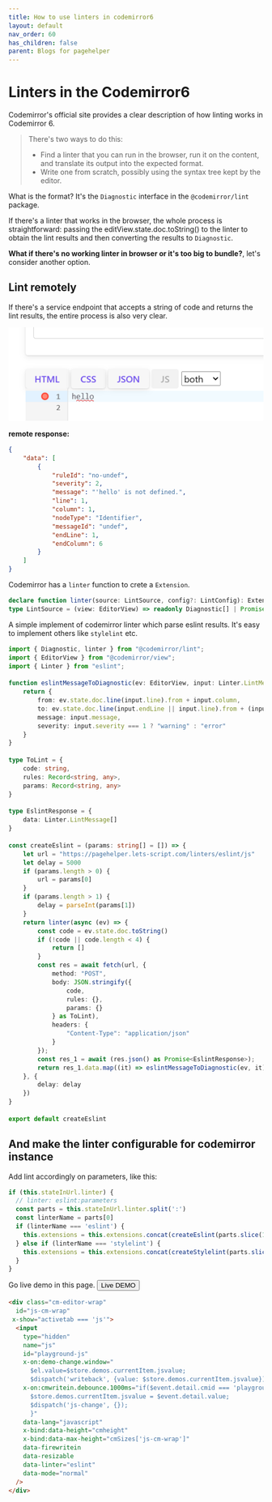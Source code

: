 ```yaml
---
title: How to use linters in codemirror6
layout: default
nav_order: 60
has_children: false
parent: Blogs for pagehelper
---
```


# Linters in the Codemirror6

Codemirror's official site provides a clear description of how linting works in Codemirror 6.
>There's two ways to do this:
> * Find a linter that you can run in the browser, run it on the content, and translate its output into the expected format.
> * Write one from scratch, possibly using the syntax tree kept by the editor.

 What is the format? It's the `Diagnostic` interface in the `@codemirror/lint` package.

If there's a linter that works in the browser, the whole process is straightforward: passing the editView.state.doc.toString() to the linter to obtain the lint results and then converting the results to `Diagnostic`.

**What if there's no working linter in browser or it's too big to bundle?**, let's consider another option.

## Lint remotely
If there's a service endpoint that accepts a string of code and returns the lint results, the entire process is also very clear.

![cm6-eslint-1](/assets/imgs/cm6-eslint-1.png)

**remote response:**
```json
{
    "data": [
        {
            "ruleId": "no-undef",
            "severity": 2,
            "message": "'hello' is not defined.",
            "line": 1,
            "column": 1,
            "nodeType": "Identifier",
            "messageId": "undef",
            "endLine": 1,
            "endColumn": 6
        }
    ]
}
```

Codemirror has a `linter` function to crete a `Extension`.

```typescript
declare function linter(source: LintSource, config?: LintConfig): Extension;
type LintSource = (view: EditorView) => readonly Diagnostic[] | Promise<readonly Diagnostic[]>;
```

A simple implement of codemirror linter which parse eslint results. It's easy to implement others like `stylelint` etc.

```typescript
import { Diagnostic, linter } from "@codemirror/lint";
import { EditorView } from "@codemirror/view";
import { Linter } from "eslint";

function eslintMessageToDiagnostic(ev: EditorView, input: Linter.LintMessage): Diagnostic {
	return {
		from: ev.state.doc.line(input.line).from + input.column,
		to: ev.state.doc.line(input.endLine || input.line).from + (input.endColumn || input.column),
		message: input.message,
		severity: input.severity === 1 ? "warning" : "error"
	}
}

type ToLint = {
	code: string,
	rules: Record<string, any>,
	params: Record<string, any>
}

type EslintResponse = {
	data: Linter.LintMessage[]
}

const createEslint = (params: string[] = []) => {
	let url = "https://pagehelper.lets-script.com/linters/eslint/js"
	let delay = 5000
	if (params.length > 0) {
		url = params[0]
	}
	if (params.length > 1) {
		delay = parseInt(params[1])
	}
	return linter(async (ev) => {
		const code = ev.state.doc.toString()
		if (!code || code.length < 4) {
			return []
		}
		const res = await fetch(url, {
			method: "POST",
			body: JSON.stringify({
				code,
				rules: {},
				params: {}
			} as ToLint),
			headers: {
				"Content-Type": "application/json"
			}
		});
		const res_1 = await (res.json() as Promise<EslintResponse>);
		return res_1.data.map((it) => eslintMessageToDiagnostic(ev, it));
	}, {
		delay: delay
	})
}

export default createEslint
```

## And make the linter configurable for codemirror instance

Add lint accordingly on parameters, like this:

```typescript
if (this.stateInUrl.linter) {
  // linter: eslint:parameters
  const parts = this.stateInUrl.linter.split(':')
  const linterName = parts[0]
  if (linterName === 'eslint') { 
    this.extensions = this.extensions.concat(createEslint(parts.slice(1)));
  } else if (linterName === 'stylelint') {
    this.extensions = this.extensions.concat(createStylelint(parts.slice(1)));
  }
}
```

Go live demo in this page.
<button
  type="button"
  ph-params="id::9"
  ph-pjax-link="../../playground/"
  class="btn btn-sm">
<span x-text="btnLabel">Live DEMO</span>
</button>

```html
<div class="cm-editor-wrap"
  id="js-cm-wrap"
 x-show="activetab === 'js'">
  <input
    type="hidden"
    name="js"
    id="playground-js"
    x-on:demo-change.window="
      $el.value=$store.demos.currentItem.jsvalue;
      $dispatch('writeback', {value: $store.demos.currentItem.jsvalue})"
    x-on:cmwritein.debounce.1000ms="if($event.detail.cmid === 'playground-js'){ 
      $store.demos.currentItem.jsvalue = $event.detail.value;
      $dispatch('js-change', {});
      }"
    data-lang="javascript"
    x-bind:data-height="cmheight"
    x-bind:data-max-height="cmSizes['js-cm-wrap']"
    data-firewritein
    data-resizable
    data-linter="eslint"
    data-mode="normal"
  />
</div>
```